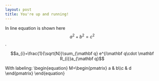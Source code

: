 ```yaml
---
layout: post
title: You're up and running!
---
```



In line equation is shown here $$a^2+b^2=c^2$$.

$$a_{i}=\frac{1}{\sqrt{N}}\sum_{\mathbf q} e^{i\mathbf q\cdot \mathbf R_{i}}a_{\mathbf q}$$

With labeling:
\begin{equation}
M=\begin{pmatrix}
a & b\\\c & d
\end{pmatrix}
\end{equation}
